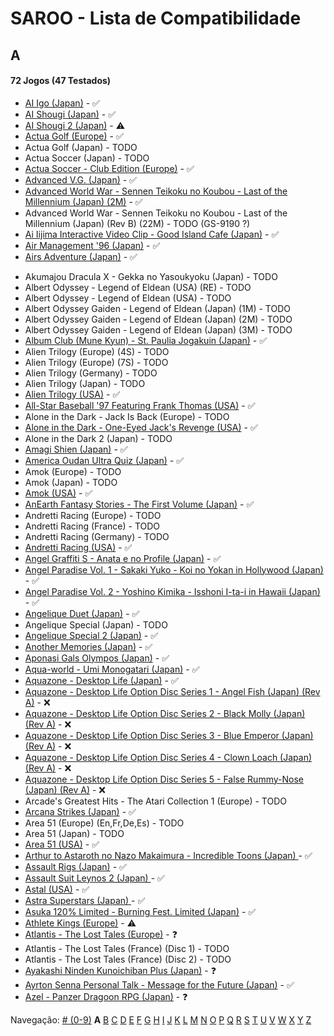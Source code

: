 # SAROO - Lista de Compatibilidade

## A

#### 72 Jogos (47 Testados)

- [AI Igo (Japan)](../../../Regions/Retails/Japan/T-17601G/01/README.md) - :white_check_mark:
- [AI Shougi (Japan)](../../../Regions/Retails/Japan/T18602G/01/README.md) - :white_check_mark:
- [AI Shougi 2 (Japan)](../../../Regions/Retails/Japan/T-17602G/01/README.md) - :warning:
- [Actua Golf (Europe)](../../../Regions/Retails/Europe/T-12302H/01/README.md) - :white_check_mark:
- Actua Golf (Japan) - TODO
- Actua Soccer (Japan) - TODO
- [Actua Soccer - Club Edition (Europe)](../../../Regions/Retails/Europe/T-12305H/01/README.md) - :white_check_mark:
- [Advanced V.G. (Japan)](../../../Regions/Retails/Japan/T-32501G/01/README.md) - :white_check_mark:
- [Advanced World War - Sennen Teikoku no Koubou - Last of the Millennium (Japan) (2M)](../../../Regions/Retails/Japan/GS-9087/01/README.md) - :white_check_mark:
- Advanced World War - Sennen Teikoku no Koubou - Last of the Millennium (Japan) (Rev B) (22M) - TODO (GS-9190 ?)
- [Ai Iijima Interactive Video Clip - Good Island Cafe (Japan)](../../../Regions/Retails/Japan/T-25201G/01/README.md) - :white_check_mark:
- [Air Management '96 (Japan)](../../../Regions/Retails/Japan/T-7611G/01/README.md) - :white_check_mark:
- [Airs Adventure (Japan)](../../../Regions/Retails/Japan/T-20301G/01/README.md) - :white_check_mark:
<!-- - [Akumajou Dracula X - Gekka no Yasoukyoku (Japan)](../../../Regions/Retails/Japan/T-9527G/README.md) -->
- Akumajou Dracula X - Gekka no Yasoukyoku (Japan) - TODO
- Albert Odyssey - Legend of Eldean (USA) (RE) - TODO
- Albert Odyssey - Legend of Eldean (USA) - TODO
- Albert Odyssey Gaiden - Legend of Eldean (Japan) (1M) - TODO
- Albert Odyssey Gaiden - Legend of Eldean (Japan) (2M) - TODO
- Albert Odyssey Gaiden - Legend of Eldean (Japan) (3M) - TODO
- [Album Club (Mune Kyun) - St. Paulia Jogakuin (Japan)](../../../Regions/Retails/Japan/T-21903G/01/README.md) - :white_check_mark:
- Alien Trilogy (Europe) (4S) - TODO
- Alien Trilogy (Europe) (7S) - TODO
- Alien Trilogy (Germany) - TODO
- Alien Trilogy (Japan) - TODO
- [Alien Trilogy (USA)](../../../Regions/Retails/USA/T-8113H/01/README.md) - :white_check_mark:
- [All-Star Baseball '97 Featuring Frank Thomas (USA)](../../../Regions/Retails/USA/T-8150H/01/README.md) - :white_check_mark:
- Alone in the Dark - Jack Is Back (Europe) - TODO
- [Alone in the Dark - One-Eyed Jack's Revenge (USA)](../../../Regions/Retails/USA/T-29401H/01/README.md) - :white_check_mark:
- Alone in the Dark 2 (Japan) - TODO
- [Amagi Shien (Japan)](../../../Regions/Retails/Japan/T-1513G/README.md) - :white_check_mark:
- [America Oudan Ultra Quiz (Japan)](../../../Regions/Retails/Japan/T-6004G/01/README.md) - :white_check_mark:
- Amok (Europe) - TODO
- Amok (Japan) - TODO
- [Amok (USA)](../../../Regions/Retails/USA/MK-81064/01/README.md) - :white_check_mark:
- [AnEarth Fantasy Stories - The First Volume (Japan)](../../../Regions/Retails/Japan/T-27801G/01/README.md) - :white_check_mark:
- Andretti Racing (Europe) - TODO
- Andretti Racing (France) - TODO
- Andretti Racing (Germany) - TODO
- [Andretti Racing (USA)](../../../Regions/Retails/USA/T-5020H/01/README.md) - :white_check_mark:
- [Angel Graffiti S - Anata e no Profile (Japan)](../../../Regions/Retails/Japan/T-7308G/01/README.md) - :white_check_mark:
- [Angel Paradise Vol. 1 - Sakaki Yuko - Koi no Yokan in Hollywood (Japan)](../../../Regions/Retails/Japan/T-2403G/01/README.md) - :white_check_mark:
- [Angel Paradise Vol. 2 - Yoshino Kimika - Isshoni I-ta-i in Hawaii (Japan)](../../../Regions/Retails/Japan/T-2405G/01/README.md) - :white_check_mark:
- [Angelique Duet (Japan)](../../../Regions/Retails/Japan/T-7662G/01/README.md) - :white_check_mark:
- Angelique Special (Japan) - TODO
- [Angelique Special 2 (Japan)](../../../Regions/Retails/Japan/T-7627G/01/README.md) - :white_check_mark:
- [Another Memories (Japan)](../../../Regions/Retails/Japan/T-38001G/01/README.md) - :white_check_mark:
- [Aponasi Gals Olympos (Japan)](../../../Regions/Retails/Japan/T-4304G/01/README.md) - :white_check_mark:
- [Aqua-world - Umi Monogatari (Japan)](../../../Regions/Retails/Japan/T-30301G/01/README.md) - :white_check_mark:
- [Aquazone - Desktop Life (Japan)](../../../Regions/Retails/Japan/T-24001G/01/README.md) - :white_check_mark:
- [Aquazone - Desktop Life Option Disc Series 1 - Angel Fish (Japan) (Rev A)](../../../Regions/Retails/Japan/T-24002G/01/README.md) - :x:
- [Aquazone - Desktop Life Option Disc Series 2 - Black Molly (Japan) (Rev A)](../../../Regions/Retails/Japan/T-24003G/01/README.md) - :x:
- [Aquazone - Desktop Life Option Disc Series 3 - Blue Emperor (Japan) (Rev A)](../../../Regions/Retails/Japan/T-24004G/01/README.md) - :x:
- [Aquazone - Desktop Life Option Disc Series 4 - Clown Loach (Japan) (Rev A)](../../../Regions/Retails/Japan/T-24005G/01/README.md) - :x:
- [Aquazone - Desktop Life Option Disc Series 5 - False Rummy-Nose (Japan) (Rev A)](../../../Regions/Retails/Japan/T-24006G/01/README.md) - :x:
- Arcade's Greatest Hits - The Atari Collection 1 (Europe) - TODO
- [Arcana Strikes (Japan)](../../../Regions/Retails/Japan/T-10311G/01/README.md) - :white_check_mark:
- Area 51 (Europe) (En,Fr,De,Es) - TODO
- Area 51 (Japan) - TODO
- [Area 51 (USA)](../../../Regions/Retails/USA/T-9705H/01/README.md) - :white_check_mark:
- [Arthur to Astaroth no Nazo Makaimura - Incredible Toons (Japan) ](../../../Regions/Retails/Japan/T-1209G/01/README.md) - :white_check_mark:
- [Assault Rigs (Japan)](../../../Regions/Retails/Japan/T-18606G/01/README.md) - :white_check_mark:
- [Assault Suit Leynos 2 (Japan) ](../../../Regions/Retails/Japan/T-2501G/01/README.md) - :white_check_mark:
- [Astal (USA)](../../../Regions/Retails/USA/MK-81019/01/README.md) - :white_check_mark:
- [Astra Superstars (Japan) ](../../../Regions/Retails/Japan/T-1521G/01/README.md) - :white_check_mark:
- [Asuka 120% Limited - Burning Fest. Limited (Japan)](../../../Regions/Retails/Japan/T-16708G/01/README.md) - :white_check_mark:
- [Athlete Kings (Europe)](../../../Regions/Retails/Europe/MK-81115/01/README.md) - :warning:
- [Atlantis - The Lost Tales (Europe)](../../../Regions/Retails/Europe/MK-8109150/01/README.md) - :question:
- Atlantis - The Lost Tales (France) (Disc 1) - TODO
- Atlantis - The Lost Tales (France) (Disc 2) - TODO
- [Ayakashi Ninden Kunoichiban Plus (Japan)](../../../Regions/Retails/Japan/T-21512G/01/README.md) - :question:
- [Ayrton Senna Personal Talk - Message for the Future (Japan)](../../../Regions/Retails/Japan/GS-9020/01/README.md) - :white_check_mark:
- [Azel - Panzer Dragoon RPG (Japan)](../../../Regions/Retails/Japan/GS-9076/01/README.md) - :question:

Navegação:
[# (0-9)](./09.md) **A** [B](./B.md) [C](./C.md) [D](./D.md) [E](./E.md) [F](./F.md) [G](./G.md) [H](./H.md) [I](./I.md) [J](./J.md) [K](./K.md) [L](./L.md) [M](./M.md) [N](./N.md) [O](./O.md) [P](./P.md) [Q](./Q.md) [R](./R.md) [S](./S.md) [T](./T.md) [U](./U.md) [V](./V.md) [W](./W.md) [X](./X.md) [Y](./Y.md) [Z](./Z.md)

